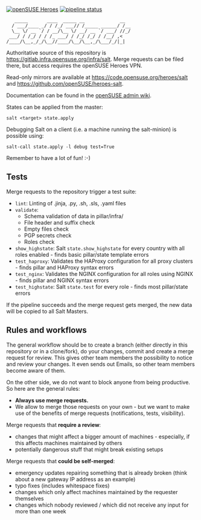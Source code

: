 [![openSUSE Heroes](https://img.shields.io/badge/openSUSE-Heroes-brightgreen.svg?logo=data%3Aimage%2Fpng%3Bbase64%2CiVBORw0KGgoAAAANSUhEUgAAABAAAAAQCAMAAAAoLQ9TAAAAk1BMVEUAAABmmQCR0AdmmQB7tAOR0Ad0qwKR0AdmmQB7tAOGwgWR0AeR0AdmmQB0qwKR0AdmmQBmmQBwpgF2rQJ7tAOR0AdvpQF5sQOR0AdyqQKIxQWR0Ad1rQKR0Ad0qwJ3rwKJxgWR0Ad5sgN9tgN%2BuASR0Ad%2FugSLyAaR0Ad7tAN%2BtwOAuwSGwgWIxQWLyQaOzAaR0Ac0QkqCAAAAKXRSTlMADw8fHx8vLz8%2FPz9PX19fb39%2Ff39%2Fj4%2BPn5%2Bfr6%2B%2Fv7%2B%2Fz8%2Ff3%2B%2Fv7%2FtiEuIAAACOSURBVBgZbcHbFkJAAAXQQ8kUJRXRGKHblKHz%2F19XLq3Vg70xSUaejX%2F8uknfRs%2BW%2FJEuAEdzYLL4Sh%2BQHLSLSK0uGuDo5PGp5gzAUbIkC4cK7LwbajfNhSTB3qZqdRKVpMGDHeWsz7UxdS5w4ED5lhCzoIBVcaTLUps9YMX3hj3zSgU6lgh32THcCkz5AIT0Glg8M2spAAAAAElFTkSuQmCC)](https://en.opensuse.org/openSUSE:Heroes) [![pipeline status](https://gitlab.infra.opensuse.org/infra/salt/badges/production/pipeline.svg)](https://gitlab.infra.opensuse.org/infra/salt/commits/production)

```
   _____       ____  _____ __             __
  / ___/____ _/ / /_/ ___// /_____ ______/ /__
  \__ \/ __ `/ / __/\__ \/ __/ __ `/ ___/ //_/
 ___/ / /_/ / / /_ ___/ / /_/ /_/ / /__/ ,<
/____/\__,_/_/\__//____/\__/\__,_/\___/_/|_|
```

Authoritative source of this repository is https://gitlab.infra.opensuse.org/infra/salt. Merge requests can be filed there, but access requires the openSUSE Heroes VPN.

Read-only mirrors are available at https://code.opensuse.org/heroes/salt and https://github.com/openSUSE/heroes-salt.

Documentation can be found in the [openSUSE admin wiki](https://progress.opensuse.org/projects/opensuse-admin-wiki/wiki).

States can be applied from the master:

`salt <target> state.apply`

Debugging Salt on a client (i.e. a machine running the salt-minion) is possible using:

`salt-call state.apply -l debug test=True`

Remember to have a lot of fun! :-)

Tests
-------------------

Merge requests to the repository trigger a test suite:

- `lint`: Linting of .jinja, .py, .sh, .sls, .yaml files
- `validate`:
  - Schema validation of data in pillar/infra/
  - File header and suffix check
  - Empty files check
  - PGP secrets check
  - Roles check
- `show_highstate`: Salt `state.show_highstate` for every country
   with all roles enabled - finds basic pillar/state template errors
- `test_haproxy`: Validates the HAProxy configuration for all
  proxy clusters - finds pillar and HAProxy syntax errors
- `test_nginx`: Validates the NGINX configuration for all roles
  using NGINX - finds pillar and NGINX syntax errors
- `test_highstate`: Salt `state.test` for every role - finds most
  pillar/state errors

If the pipeline succeeds and the merge request gets merged, the new
data will be copied to all Salt Masters.

Rules and workflows
-------------------

The general workflow should be to create a branch (either directly in this repository or in a clone/fork), do your changes, commit and create a merge request for review. This gives other team members the possibility to notice and review your changes. It even sends out Emails, so other team members become aware of them.

On the other side, we do not want to block anyone from being productive. So here are the general rules:

* **Always use merge requests.** 
* We allow to merge those requests on your own - but we want to make use of the benefits of merge requests (notifications, tests, visibility).


Merge requests that **require a review**:

* changes that might affect a bigger amount of machines - especially, if this affects machines maintained by others
* potentially dangerous stuff that might break existing setups

Merge requests that **could be self-merged**:

* emergency updates repairing something that is already broken (think about a new gateway IP address as an example)
* typo fixes (includes whitespace fixes)
* changes which only affect machines maintained by the requester themselves
* changes which nobody reviewed / which did not receive any input for more than one week
